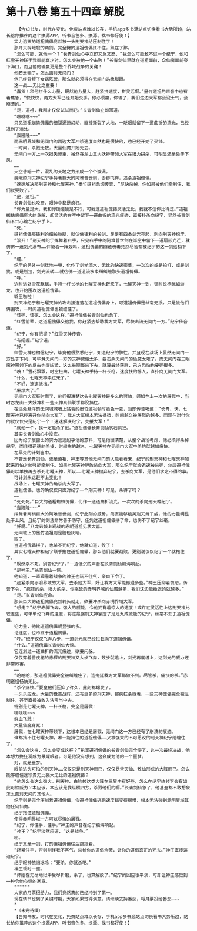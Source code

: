 # 第十八卷 第五十四章 解脱
        【告知书友，时代在变化，免费站点难以长存，手机app多书源站点切换看书大势所趋，站长给你推荐的这个换源APP，听书音色多、换源、找书都好使！】
       实力滔天的道祖傀儡竟然被一头刑天神给压制住了！
       那开天辟地般的两剑，完全劈的道祖傀儡扛不住，趴在了那。
       “怎么可能，就他一个？”长青剑仙心中立即又急又怒，“我怎么可能敌不过一个纪宁，他和红雪天神联手我都能赢才对。怎么会被他一个击败！”长青剑仙早就在道祖面前，众仙魔面前夸下海口，而且他的输赢更是整个界域战争的关键！
       他若是输了，怎么面对无间门？
       他已经背叛了女娲阵营，那么就必须得在无间门站稳脚跟。
       这一战……无比之重要！
       “蠢货！和他拼什么力量，既然他力量大，赶紧拼速度，拼灵活啊。”墨竹道祖的声音中也有着焦急，“快快快，两方大军已经开始交手，你必须赢，你输了，我们这边大军都会没士气，会崩溃的。”
       “是，道祖，我刚才仅仅试试而已。”长青剑仙立即回道。
       “咻咻咻~~~”
       只见道祖蜘蛛傀儡的细腿迅速幻动，直接撕裂了大地，一眨眼就留下一道曲折的流光，已经退到了远处。
       “轰隆隆~~~”
       而赤明界域和无间门的两边大军冲杀速度自然也是很快的，也已经开始了交锋。
       一时间，杀戮无数，大量仙魔开始死去。
       无间门一方上一次损失惨重，虽然吞龙山三大妖神带领大军在竭力拼杀，可明显还是处于下风。
       ……
       天空昏暗一片，混乱的天地之力形成一个个漩涡。
       巍峨的刑天神纪宁手持着巨大的阿难普世剑，赤脚飞奔，追杀道祖傀儡。
       “速速解决那刑天神和七曜天神。”墨竹道祖急切传音，“尽快杀掉，你如果被他们牵制住，我们就要败了。”
       “是，道祖。”
       长青剑仙也咬牙，眼神中都是疯狂。
       “你力量是大，我和你硬碰硬是不行，可我这道祖傀儡灵活无比，我就不信你比得过。”道祖蜘蛛傀儡庞大的身躯，却灵活的在空中留下一道曲折的流光痕迹，直接扑杀向纪宁，显然长青剑仙不甘心输在纪宁手上。
       “死。”
       道祖傀儡那锋利的细长肢腿，就仿佛锋利的长剑，足足有四条剑光亮起，刺向刑天神纪宁。
       “滚开！”刑天神纪宁挥舞着右手，只见右手中的阿难普世剑在半空中留下一道扇形光芒，就仿佛一道剑光瀑布……伴随着一阵轰鸣，道祖傀儡的四道袭击竟然尽皆都被纪宁的这一剑给挡下了。
       “缠。”
       纪宁的另外一剑猛地一甩，化作了剑光流水，无比的快速密集，一次次的或是拍打，或是剑挑，或是划拉，剑光流转……就仿佛一道道流水束缚纠缠那头道祖傀儡。
       “呼。”
       这时远处雪花飘飘，手持一杆长枪的七曜天神也赶来了，七曜天神一到，顿时长枪犹如游龙，也开始围攻这道祖傀儡。
       噼里啪啦！
       刑天神纪宁和七曜天神的攻击接连落在道祖傀儡身上，可道祖傀儡是丝毫无损，只是被他们俩围攻，一时间道祖傀儡也被缠住了。
       “该死，该死，怎么会这样。”道祖傀儡长青剑仙也急了。
       “红雪前辈，这道祖傀儡交给我，你赶紧去帮助我方大军，尽快击溃无间门一方。”纪宁传音道。
       “纪宁，你有把握？”红雪天神传音。
       “有把握。”纪宁道。
       “好。”
       红雪天神也相信纪宁，毕竟他很熟悉纪宁，知道纪宁的脾性，并且现在战场上虽然无间门一方处于下风，可毕竟无间门一方的天神傀儡太多，要击杀无间门的仙魔太难了。而无间门在三眼魔神带领下的反击也很凶猛，这么长期厮杀下去，就算最终获胜，己方恐怕也要死很多。
       “嗖！”雪花飘飘，时空扭曲，七曜天神手持一杆长枪，速度快的惊人，直扑向无间门大军。
       “什么，七曜天神杀过来了。”
       “不好，速速抵挡。”
       “麻烦大了。”
       无间门大军顿时慌了，他们很清楚这头七曜天神是多么的可怕，须知在上一次的屠戮中，当时吞龙山三大妖神和一些天神真仙联手都没挡住。
       在远处悬浮的无间城城墙上站着的墨竹道祖顿时脸色一变，当即传音喝道：“长青，快，七曜天神已经离开你杀向大军了，我方大军根本无法抵挡，时间越久被屠戮的越多。而现在对付你的就仅仅只是纪宁一个！速速解决纪宁，支援大军！”
       “就他一个，我一定能杀了他。”道祖傀儡长青剑仙状若疯狂。
       其实长青剑仙心中没底。
       因为纪宁展露出的实力远远超乎他的意料，可是他很清楚，从整个战场考虑，他必须得杀掉纪宁，而且得迅速的杀掉，时间拖的越久，七曜天神在无间门大军中杀的就越加痛快。
       在早先的计划当中。
       不管是长青剑仙，还是道祖、神王等其他无间门的大能者看来，纪宁的刑天神和七曜天神加起来恐怕才勉强能牵制住。如果七曜天神胆敢杀向大军，那么纪宁就会迅速被杀死，尔后道祖傀儡可以单独再去杀死七曜天神，所以……七曜天神抛弃纪宁，去杀向大军，是他们求之不得的事。
       可计划永远赶不上变化！
       战场上，七曜天神的确杀向大军了。
       道祖傀儡，也的确仅仅只面对纪宁一个刑天神！可是，杀得了吗？
       ……
       “死死死。”巨大的道祖蜘蛛傀儡，化作一道道曲折流光，一次次的杀向刑天神纪宁。
       “轰隆隆~~~”
       挥舞着两柄巨大的阿难普世剑，纪宁此刻的威势，简直能够媲美刑天舞干戚，他的力量明显处于上风，且纪宁的剑法非常善于防守，任凭这道祖傀儡拼了命，也伤不了纪宁丝毫。
       “好啊。”八龙云城上观战的赤明道祖见状大喜。
       无间城上的墨竹道祖则是脸色灰暗。
       败了。
       当道祖傀儡拼了，也杀不死纪宁，他就知道，败了！
       其实七曜天神和纪宁联手拖住道祖傀儡，那么他们就要战败，更别说仅仅纪宁一个就拖住了。
       “既然杀不死，别管纪宁了。”一道低沉的声音在长青剑仙脑海响起。
       “是神王。”长青剑仙一惊。
       他知道，一直观看着战争的神王也沉不住气，亲自下令了。
       “赶紧杀向赤明界域的大军，去杀他大军，好让我方大军能撤退多些。”神王压抑着愤怒，传音下令，“疯狂的杀，竭力的杀，你拖延的赤明界域的仙魔越多，我们这边能撤退的就越多。”
       “是。”长青剑仙应命。
       那头巨大的道祖傀儡竟然转头就走，欲要冲杀向赤明界域大军。
       “想走？”纪宁赤脚飞奔，强大的威能，令他拥有着惊人的速度！或许在灵活性上这刑天神比较差些，可单单论飞奔的速度，将这最强刑天神掌控了足足九成威能的纪宁，丝毫不亚于道祖傀儡。
       论力量，他比道祖傀儡明显强的多。
       论速度，也不亚于道祖傀儡。
       “呼。”纪宁仅仅飞奔八步，一道剑光就已经拦截向了道祖傀儡。
       “什么。”道祖傀儡长青剑仙大惊。
       它连划过一道曲折的流光痕迹，欲要闪躲。
       仅仅穿着兽皮裙的赤裸的刑天神又大步飞奔，数步就追上，剑光再度缠上，这剑光的威力还非常厉害。
       ……
       “哈哈哈，那道祖傀儡完全被纠缠住了，连拖延我方大军都做不到。尽管杀，痛快的杀。”赤明道祖畅快无比。
       “杀个痛快。”夏皇他们压抑了许久，此刻都爆发了。
       一头头应龙，大量的盘古战阵，还有更多的刑天神，都疯狂杀戮着，一些天神傀儡完全被压制住，甚至直接被收入法宝当中去。
       特别是七曜天神，一杆长枪，完全是屠戮！
       噗噗噗~~~
       鲜血飞溅！
       大量仙魔身死！
       屠戮，在七曜天神带领下，这根本已经是屠戮，无间门这一方已经有了崩溃的痕迹。
       谁都挡不住七曜天神，唯一能挡住的道祖傀儡……又被强大的不可思议的刑天神纪宁给缠住了。
       “怎么会这样，怎么会变成这样？”执掌道祖傀儡的长青剑仙完全懵了，这一次最终决战，他本想力挽狂澜成为最耀眼者。可是他没有想到，这会成为他的一个噩梦。
       对，就是噩梦。
       眼前这头可怕的刑天神……仅仅只是刑天神而已，仅仅是些天仙、散仙形成的大阵而已。怎么能够缠住这珍贵无比强大无比的道祖傀儡？
       “他怎么会这么强大。刑天神、白脸蛟这类大阵在三界中有好些，怎么在纪宁统领下会有如此可怕威力？本应该，本应该是我纵横四方，杀戮他们的啊。”长青剑仙急了，他甚至都不敢想象怎么面对无间门其他人。
       纪宁则是完全压制着道祖傀儡，令道祖傀儡逃跑速度都变得很慢，根本无法碰到赤明界域其他任何仙魔。
       纪宁拖住道祖傀儡。
       使得赤明界域一方可以尽情的屠戮。
       “纪宁，你住手，住手。”神王的声音在纪宁脑海响起。
       “神王？”纪宁淡然应道，“这是战争。”
       嘭。
       纪宁又是一剑，打的道祖傀儡往后踉跄着。
       “赶紧住手，否则别怪我不客气，杀掉你的道侣余薇，让你的道侣真正的死去。”神王直接逼迫纪宁。
       纪宁眼神依旧冰冷：“要杀，你就杀吧。”
       神王顿时一窒。
       “师姐在无尽地狱中受尽折磨，杀了，也算解脱了。”纪宁的回应很平淡，可却让神王感觉到一种令他心惊的寒意。
       ******
       大家的月票很给力，我们竟然真的已经冲到了第一。
       现在情节也到了关键时期，大家如果觉得满意，请继续支持番茄，将月票投给番茄~~~
       *
       *（未完待续）
       【告知书友，时代在变化，免费站点难以长存，手机app多书源站点切换看书大势所趋，站长给你推荐的这个换源APP，听书音色多、换源、找书都好使！】